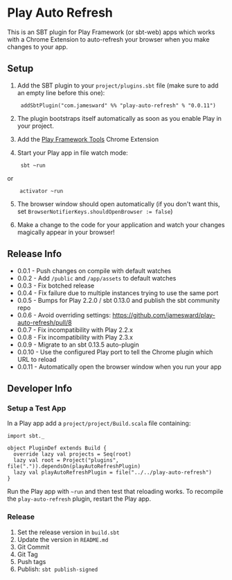 Play Auto Refresh
=================

This is an SBT plugin for Play Framework (or sbt-web) apps which works with a Chrome Extension to auto-refresh your browser when you make changes to your app.

Setup
-----

1. Add the SBT plugin to your `project/plugins.sbt` file (make sure to add an empty line before this one):

        addSbtPlugin("com.jamesward" %% "play-auto-refresh" % "0.0.11")
        
2. The plugin bootstraps itself automatically as soon as you enable Play in your project.

3. Add the [Play Framework Tools](https://chrome.google.com/webstore/detail/play-framework-tools/dchhggpgbommpcjpogaploblnpldbmen) Chrome Extension

4. Start your Play app in file watch mode:

        sbt ~run
        
or

        activator ~run

5. The browser window should open automatically (if you don't want this, set `BrowserNotifierKeys.shouldOpenBrowser := false`)

6. Make a change to the code for your application and watch your changes magically appear in your browser!


Release Info
------------

* 0.0.1 - Push changes on compile with default watches
* 0.0.2 - Add `/public` and `/app/assets` to default watches
* 0.0.3 - Fix botched release
* 0.0.4 - Fix failure due to multiple instances trying to use the same port
* 0.0.5 - Bumps for Play 2.2.0 / sbt 0.13.0 and publish the sbt community repo
* 0.0.6 - Avoid overriding settings: https://github.com/jamesward/play-auto-refresh/pull/8
* 0.0.7 - Fix incompatibility with Play 2.2.x
* 0.0.8 - Fix incompatibility with Play 2.3.x
* 0.0.9 - Migrate to an sbt 0.13.5 auto-plugin
* 0.0.10 - Use the configured Play port to tell the Chrome plugin which URL to reload
* 0.0.11 - Automatically open the browser window when you run your app

Developer Info
--------------

### Setup a Test App

In a Play app add a `project/project/Build.scala` file containing:

```
import sbt._

object PluginDef extends Build {
  override lazy val projects = Seq(root)
  lazy val root = Project("plugins", file(".")).dependsOn(playAutoRefreshPlugin)
  lazy val playAutoRefreshPlugin = file("../../play-auto-refresh")
}
```

Run the Play app with `~run` and then test that reloading works. To recompile the `play-auto-refresh` plugin, restart the Play app.

### Release

1. Set the release version in `build.sbt`
2. Update the version in `README.md`
3. Git Commit
4. Git Tag
5. Push tags
6. Publish: `sbt publish-signed`
